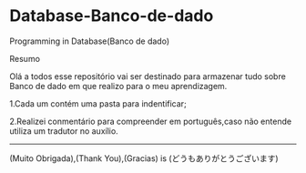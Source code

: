 # Database-Banco-de-dado
Programming in Database(Banco de dado)

Resumo 

Olá a todos esse repositório vai ser destinado para armazenar tudo sobre Banco de dado em que realizo para o meu aprendizagem.

1.Cada um contém uma pasta para indentificar;

2.Realizei conmentário para compreender em português,caso não entende utiliza um tradutor  no auxílio. 

------------------------------------------------------------------------------------------------------------------------------------------------------------------------------------------------


(Muito Obrigada),(Thank You),(Gracias) is (どうもありがとうございます)
